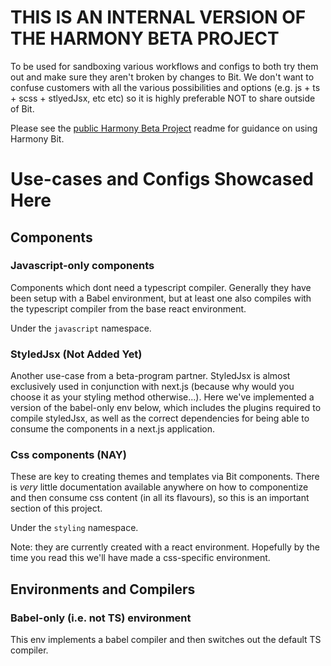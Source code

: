# THIS IS AN INTERNAL VERSION OF THE HARMONY BETA PROJECT 
To be used for sandboxing various workflows and configs to both try them out and make sure they aren't broken by changes to Bit. 
We don't want to confuse customers with all the various possibilities and options (e.g. js + ts + scss + stlyedJsx, etc etc) so it is highly preferable NOT to share outside of Bit.

Please see the [public Harmony Beta Project](https://github.com/teambit/bad-jokes-workspace) readme for guidance on using Harmony Bit.

# Use-cases and Configs Showcased Here

## Components

### Javascript-only components

Components which dont need a typescript compiler. Generally they have been setup with a Babel environment, but at least one also compiles with the typescript compiler from the base react environment.

Under the `javascript` namespace.

### StyledJsx (Not Added Yet)

Another use-case from a beta-program partner. StyledJsx is almost exclusively used in conjunction with next.js (because why would you choose it as your styling method otherwise...). Here we've implemented a version of the babel-only env below, which includes the plugins required to compile styledJsx, as well as the correct dependencies for being able to consume the components in a next.js application.

### Css components (NAY)

These are key to creating themes and templates via Bit components. There is *very* little documentation available anywhere on how to componentize and then consume css content (in all its flavours), so this is an important section of this project. 

Under the `styling` namespace.

Note: they are currently created with a react environment. Hopefully by the time you read this we'll have made a css-specific environment.


## Environments and Compilers

### Babel-only (i.e. not TS) environment

This env implements a babel compiler and then switches out the default TS compiler. 

